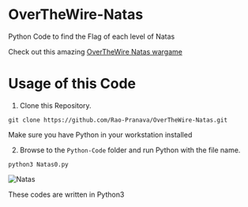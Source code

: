 # OverTheWire-Natas
Python Code to find the Flag of each level of Natas

Check out this amazing [OverTheWire Natas wargame](https://overthewire.org/wargames/natas)

# Usage of this Code
1. Clone this Repository.
```
git clone https://github.com/Rao-Pranava/OverTheWire-Natas.git
```

Make sure you have Python in your workstation installed

2. Browse to the `Python-Code` folder and run Python with the file name.
```
python3 Natas0.py
```

![Natas](https://user-images.githubusercontent.com/93928268/208246782-00ffea64-448d-4963-9591-733127f25da5.png)

These codes are written in Python3

#